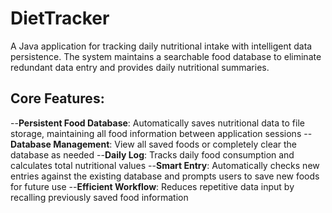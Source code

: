 # DietTracker
 
A Java application for tracking daily nutritional intake with intelligent data persistence. The system maintains a searchable food database to eliminate redundant data entry and provides daily nutritional summaries.

## Core Features:

--**Persistent Food Database**: Automatically saves nutritional data to file storage, maintaining all food information between application sessions
--**Database Management**: View all saved foods or completely clear the database as needed
--**Daily Log**: Tracks daily food consumption and calculates total nutritional values
--**Smart Entry**: Automatically checks new entries against the existing database and prompts users to save new foods for future use
--**Efficient Workflow**: Reduces repetitive data input by recalling previously saved food information

